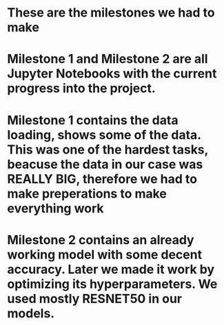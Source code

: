# These are the milestones we had to make
# Milestone 1 and Milestone 2 are all Jupyter Notebooks with the current progress into the project.

# Milestone 1 contains the data loading, shows some of the data. This was one of the hardest tasks, beacuse the data in our case was REALLY BIG, therefore we had to make preperations to make everything work

# Milestone 2 contains an already working model with some decent accuracy. Later we made it work by optimizing its hyperparameters. We used mostly RESNET50 in our models.
